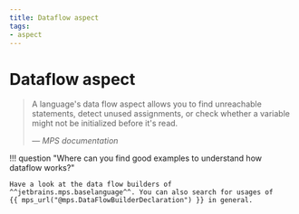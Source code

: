 ```yaml
---
title: Dataflow aspect
tags:
- aspect
---
```


# Dataflow aspect

> A language's data flow aspect allows you to find unreachable statements, detect unused assignments, or check whether a variable might not be initialized before it's read.
> 
> — <cite>MPS documentation</cite>

!!! question "Where can you find good examples to understand how dataflow works?"

    Have a look at the data flow builders of ^^jetbrains.mps.baselanguage^^. You can also search for usages of
    {{ mps_url("@mps.DataFlowBuilderDeclaration") }} in general.
